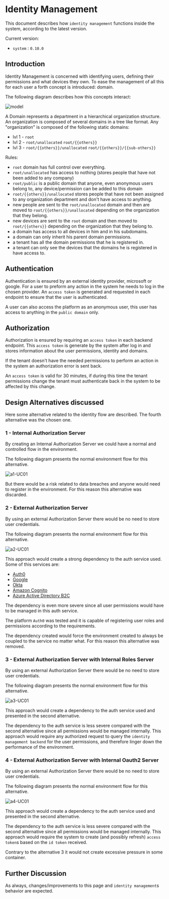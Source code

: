 # Identity Management

This document describes how `identity management` functions inside the system, according to the latest version.

Current version:

- `system` : `0.10.0`

## Introduction

Identity Management is concerned with identifying users, defining their permissions and what devices they own.
To ease the management of all this for each user a forth concept is introduced: domain.

The following diagram describes how this concepts interact:

![model](diagrams/model.svg)

A Domain represents a department in a hierarchical organization structure. An organization is composed of several domains in a tree like format. Any "organization" is composed of the following static domains:

- lvl 1 - `root`
- lvl 2 - `root/unallocated` `root/{{others}}`
- lvl 3 - `root/{{others}}/unallocated` `root/{{others}}/{{sub-others}}`

Rules:

- `root` domain has full control over everything.
- `root/unallocated` has access to nothing (stores people that have not been added to any company)
- `root/public` is a public domain that anyone, even anonymous users belong to, any device/permission can be added to this domain
- `root/{{others}}/unallocated` stores people that have not been assigned to any organization department and don't have access to anything.
- new people are sent to the `root/unallocated` domain and then are moved to `root/{{others}}/unallocated` depending on the organization that they belong.
- new devices are sent to the `root` domain and then moved to `root/{{others}}` depending on the organization that they belong to.
- a domain has access to all devices in him and in his subdomains.
- a domain can only inherit his parent domain permissions.
- a tenant has all the domain permissions that he is registered in.
- a tenant can only see the devices that the domains he is registered in have access to.

## Authentication

Authentication is ensured by an external identity provider, microsoft or google.
For a user to preform any action in the system he needs to log in the chosen provider.
An `access token` is generated and requested in each endpoint to ensure that the user is authenticated.

A user can also access the platform as an anonymous user, this user has access to anything in the `public domain` only.

## Authorization

Authorization is ensured by requiring an `access token` in each backend endpoint.
This `access token` is generate by the system after log in and stores information about the user permissions, identity and domains.

If the tenant doesn't have the needed permissions to perform an action in the system an authorization error is sent back.

An `access token` is valid for 30 minutes, if during this time the tenant permissions change the tenant must authenticate back in the system to be affected by this change.

## Design Alternatives discussed

Here some alternative related to the identity flow are described.
The fourth alternative was the chosen one.

### 1 - Internal Authorization Server

By creating an Internal Authorization Server we could have a normal and controlled flow in the environment.

The following diagram presents the normal environment flow for this alternative.

![a1-UC01](diagrams/a1-UC01.svg)

But there would be a risk related to data breaches and anyone would need to register in the environment. For this reason this alternative was discarded.

### 2 - External Authorization Server

By using an external Authorization Server there would be no need to store user credentials.

The following diagram presents the normal environment flow for this alternative.

![a2-UC01](diagrams/a2-UC01.svg)

This approach would create a strong dependency to the auth service used.
Some of this services are:

- [Auth0](https://auth0.com/b2c-customer-identity-management)
- [Google](https://cloud.google.com/identity-platform/)
- [Okta](https://www.okta.com/solutions/secure-ciam/)
- [Amazon Cognito](https://aws.amazon.com/cognito/)
- [Azure Active Directory B2C](https://azure.microsoft.com/en-us/services/active-directory/external-identities/b2c/)

The dependency is even more severe since all user permissions would have to be managed in this auth service.

The platform `Auth0` was tested and it is capable of registering user roles and permissions according to the requirements.

The dependency created would force the environment created to always be coupled to the service no matter what. For this reason this alternative was removed.

### 3 - External Authorization Server with Internal Roles Server

By using an external Authorization Server there would be no need to store user credentials.

The following diagram presents the normal environment flow for this alternative.

![a3-UC01](diagrams/a3-UC01.svg)

This approach would create a dependency to the auth service used and presented in the second alternative.

The dependency to the auth service is less severe compared with the second alternative since all permissions would be managed internally.
This approach would require any authorized request to query the `identity management backend` for the user permissions, and therefore linger down the performance of the environment.

### 4 - External Authorization Server with Internal Oauth2 Server

By using an external Authorization Server there would be no need to store user credentials.

The following diagram presents the normal environment flow for this alternative.

![a4-UC01](diagrams/a4-UC01.svg)

This approach would create a dependency to the auth service used and presented in the second alternative.

The dependency to the auth service is less severe compared with the second alternative since all permissions would be managed internally.
This approach would require the system to create (and possibly refresh) `access token`s based on the `id token` received.

Contrary to the alternative 3 it would not create excessive pressure in some container.

## Further Discussion

As always, changes/improvements to this page and `identity management`s behavior are expected.
